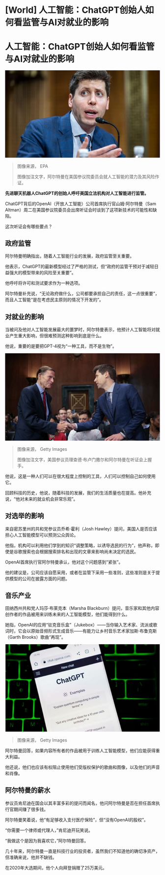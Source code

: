 # [World] 人工智能：ChatGPT创始人如何看监管与AI对就业的影响

#  人工智能：ChatGPT创始人如何看监管与AI对就业的影响


![阿尔特曼（Sam Altman）](_129750000_1dd1b383d243c38a83f27d131f562f525931fc1f.jpg)

> 图像来源，  EPA
>
> 图像加注文字，阿尔特曼在美国参议院委员会就人工智能的潜力及其风险作证。

**先进聊天机器人ChatGPT的创始人呼吁美国立法机构对人工智能进行监管。**

ChatGPT背后的OpenAI（开放人工智能）公司首席执行官山姆·阿尔特曼（Sam Altman）周二在美国参议院委员会出席听证会时谈到了这项新技术的可能性和缺陷。

这次听证会有哪些要点？

##  政府监管

阿尔特曼明确指出，随着人工智能行业的发展，政府监管至关重要。

他表示，ChatGPT的最新模型经过了严格的测试，但“政府的监管干预对于减轻日益强大的模型带来的风险至关重要”。

他呼吁将许可和测试要求作为一种选项。

阿尔特曼补充说，“无论政府做什么，公司都要承担自己的责任，这一点很重要”，而且人工智能“是在考虑民主原则的情况下开发的”。

##  对就业的影响

当被问及他对人工智能发展最大的噩梦时，阿尔特曼表示，他预计人工智能将对就业产生重大影响，但很难预测这种影响到底是什么。

他说，重要的是要把GPT-4视为“一种工具，而不是生物”。

![美国参议员理查德·布卢门撒尔和阿尔特曼在听证会上握手。](_129742257_gettyimages-1490661517.jpg)

> 图像来源，  Getty Images
>
> 图像加注文字，美国参议员理查德·布卢门撒尔和阿尔特曼在听证会上握手。

他说，这是一种人们可以在很大程度上控制的工具，人们可以控制自己如何使用它。

回顾科技的历史，他说，随着科技的发展，我们的生活质量也在提高。他补充说，“他对未来的就业机会非常乐观”。

##  对选举的影响

来自密苏里州的共和党参议员乔希·霍利（Josh Hawley）提问，美国人是否应该担心人工智能模型可以预测公众舆论。

他指，机构可以利用他们学到的知识“调整策略，以诱导选民的行为”，他声称，即使是谷歌搜索也会根据搜索排名和出现的文章来影响尚未决定的选民。

OpenAI首席执行官阿尔特曼承认，他对这个问题感到“紧张”。

他的建议是，公司应该自愿采用，或者在监管下采用一些准则，这些准则是关于提供模型的公司在披露方面的问题。

##  音乐产业

田纳西州共和党人玛莎·布莱克本（Marsha Blackburn）提问，音乐家和其他内容创作者的作品被用来训练未来的人工智能模型，他们能得到什么。

她指，OpenAI的应用“驻克音乐盒”（Jukebox）——当你输入艺术家、流派或歌词时，它会以原始音频形式生成音乐——有能力让乡村音乐艺术家加斯·布鲁克斯（Garth Brooks）歌曲“再现”。

![手机上的ChatGPT网站](_129742259_gettyimages-1254096697.jpg)

> 图像来源，  Getty Images

阿尔特曼回答，如果内容所有者的作品被用于训练人工智能模型，他们应能获得重大利益。

他还说，他们也应该有权阻止使用他们受版权保护的歌曲和图像，以及他们的声音和肖像。

##  阿尔特曼的薪水

参议员肯尼迪在国会以其丰富多彩的提问而闻名，他问阿尔特曼是否在担任首席执行官期间赚了很多钱。

阿尔特曼笑着说，他“有足够收入支付医疗保险”，但“没有OpenAI的股权”。

“你需要一个律师或代理人，”肯尼迪开玩笑说。

“我做这个是因为我喜欢它，”阿尔特曼回答。

几十年来，阿尔特曼一直是科技行业的投资者，虽然我们不知道他的确切净资产，但准确来说，他并不缺钱。

在2020年大选期间，他个人向拜登捐赠了25万美元。


